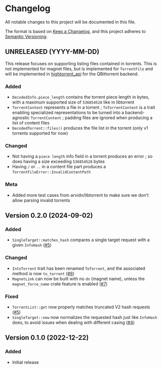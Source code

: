 # Changelog

All notable changes to this project will be documented in this file.

The format is based on [Keep a Changelog](https://keepachangelog.com/en/1.1.0/),
and this project adheres to [Semantic Versioning](https://semver.org/spec/v2.0.0.html).

## UNRELEASED (YYYY-MM-DD)

This release focuses on supporting listing files contained in torrents. This is not implemented for magnet files, but is implemented for `TorrentFile` and will be implemented in [hightorrent_api](https://github.com/angrynode/hightorrent_api) for the QBittorrent backend.

### Added

- `DecodedInfo.piece_length` contains the torrent piece length in bytes, with a maximum supported size of `536854528` like in libtorrent
- `TorrentContent` represents a file in a torrent ; `ToTorrentContent` is a trait enabling specialized representations to be turned into a backend-agnostic `TorrentContent` ; padding files are ignored when producing a list of content files
- `DecodedTorrent::files()` produces the file list in the torrent (only v1 torrents supported for now)

### Changed

- Not having a `piece length` info field in a torrent produces an error ; so does having a size exceeding `536854528` bytes
- Having `/` or `..` in a content file part produces a `TorrentFileError::InvalidContentPath`

### Meta

- Added more test cases from arvidn/libtorrent to make sure we don't allow parsing invalid torrents

## Version 0.2.0 (2024-09-02)

### Added

- `SingleTarget::matches_hash` compares a single target request with a given `InfoHash` ([#5](https://github.com/angrynode/hightorrent/pull/5))

### Changed

- `IntoTorrent` trait has been renamed `ToTorrent`, and the associated method is now `to_torrent` ([#8](https://github.com/angrynode/hightorrent/pull/8))
- `MagnetLink` can now be built with no `dn` (magnet name), unless the `magnet_force_name` crate feature is enabled ([#7](https://github.com/angrynode/hightorrent/pull/7))

### Fixed

- `TorrentList::get` now properly matches truncated V2 hash requests ([#5](https://github.com/angrynode/hightorrent/pull/5))
- `SingleTarget::new` now normalizes the requested hash just like `InfoHash` does, to avoid issues when
  dealing with different casing ([#4](https://github.com/angrynode/hightorrent/pull/4))

## Version 0.1.0 (2022-12-22)

### Added

- Initial release
